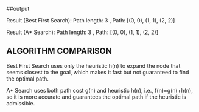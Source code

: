 ##output

Result (Best First Search):
Path length: 3 , Path: [(0, 0), (1, 1), (2, 2)]

Result (A* Search):
Path length: 3 , Path: [(0, 0), (1, 1), (2, 2)]

## ALGORITHM COMPARISON

Best First Search uses only the heuristic h(n) to expand the node that seems closest to the goal, which makes 
it fast but not guaranteed to find the optimal path.

A* Search uses both path cost g(n) and heuristic h(n), i.e., f(n)=g(n)+h(n), so it is more accurate and 
guarantees the optimal path if the heuristic is admissible.

